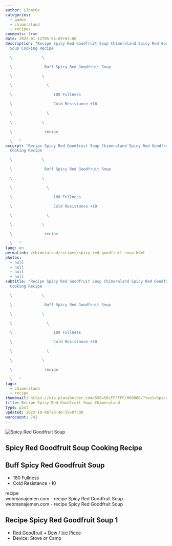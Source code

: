 ```yaml
---
author: L3n4r0x
categories:
  - games
  - chimeraland
  - recipes
comments: true
date: 2022-01-12T05:56:03+07:00
description: "Recipe Spicy Red Goodfruit Soup Chimeraland Spicy Red Goodfruit
  Soup Cooking Recipe

  \             \ 

  \              Buff Spicy Red Goodfruit Soup

  \             \ 

  \               \ 

  \                  180 Fullness

  \                  Cold Resistance +10

  \               \ 

  \             \ 

  \              recipe

  \   "
excerpt: "Recipe Spicy Red Goodfruit Soup Chimeraland Spicy Red Goodfruit Soup
  Cooking Recipe

  \             \ 

  \              Buff Spicy Red Goodfruit Soup

  \             \ 

  \               \ 

  \                  180 Fullness

  \                  Cold Resistance +10

  \               \ 

  \             \ 

  \              recipe

  \   "
lang: en
permalink: /chimeraland/recipes/spicy-red-goodfruit-soup.html
photos:
  - null
  - null
  - null
  - null
subtitle: "Recipe Spicy Red Goodfruit Soup Chimeraland Spicy Red Goodfruit Soup
  Cooking Recipe

  \             \ 

  \              Buff Spicy Red Goodfruit Soup

  \             \ 

  \               \ 

  \                  180 Fullness

  \                  Cold Resistance +10

  \               \ 

  \             \ 

  \              recipe

  \   "
tags:
  - chimeraland
  - recipe
thumbnail: https://via.placeholder.com/550x50/FFFFFF/000000/?text=Spicy Red Goodfruit Soup
title: Recipe Spicy Red Goodfruit Soup Chimeraland
type: post
updated: 2022-10-06T20:46:55+07:00
wordcount: 741
---
```


<link
  rel="stylesheet"
  href="https://rawcdn.githack.com/dimaslanjaka/Web-Manajemen/870a349/css/bootstrap-5-3-0-alpha3-wrapper.css"
/>
<section id="bootstrap-wrapper">
  <div data-bs-theme="dark">
    <div class="card mb-2">
      <div class="card-body">
        <div class="row g-0">
          <div class="col-sm-4 position-relative mb-2">
            <img
              src="https://via.placeholder.com/600"
              class="card-img fit-cover w-100 h-100"
              alt="Spicy Red Goodfruit Soup"
              data-fancybox="true"
            />
          </div>
          <div class="col-sm-8 mb-2">
            <div class="card-body">
              <div class="d-flex flex-row align-items-center mb-3">
                <h2 class="fs-5">Spicy Red Goodfruit Soup Cooking Recipe</h2>
              </div>
              <h2 class="card-title fs-5">Buff Spicy Red Goodfruit Soup</h2>
              <div class="card-text">
                <ul>
                  <li>180 Fullness</li>
                  <li>Cold Resistance +10</li>
                </ul>
              </div>
              <span class="badge rounded-pill">recipe</span>
            </div>
            <div class="card-footer text-end text-muted mt-auto">
              webmanajemen.com - recipe Spicy Red Goodfruit Soup
            </div>
          </div>
        </div>
      </div>
      <div class="card-footer text-end text-muted">
        webmanajemen.com - recipe Spicy Red Goodfruit Soup
      </div>
    </div>
    <div class="row mb-2">
      <div class="col-12 col-lg-6 recipe-item mb-2">
        <div class="card">
          <div class="card-body">
            <h2 class="card-title fs-5">Recipe Spicy Red Goodfruit Soup 1</h2>
            <div class="card-text">
              <ul>
                <li>
                  <a
                    class="text-decoration-none text-primary"
                    href="/chimeraland/materials/red-goodfruit.html"
                    >Red Goodfruit</a
                  ><span> + </span
                  ><a
                    class="text-decoration-none text-primary"
                    href="/chimeraland/materials/dew.html"
                    >Dew</a
                  ><span> / </span
                  ><a
                    class="text-decoration-none text-primary"
                    href="/chimeraland/materials/ice-piece.html"
                    >Ice Piece</a
                  >
                </li>
                <li>Device: Stove or Camp</li>
              </ul>
            </div>
          </div>
        </div>
      </div>
    </div>
  </div>
</section>